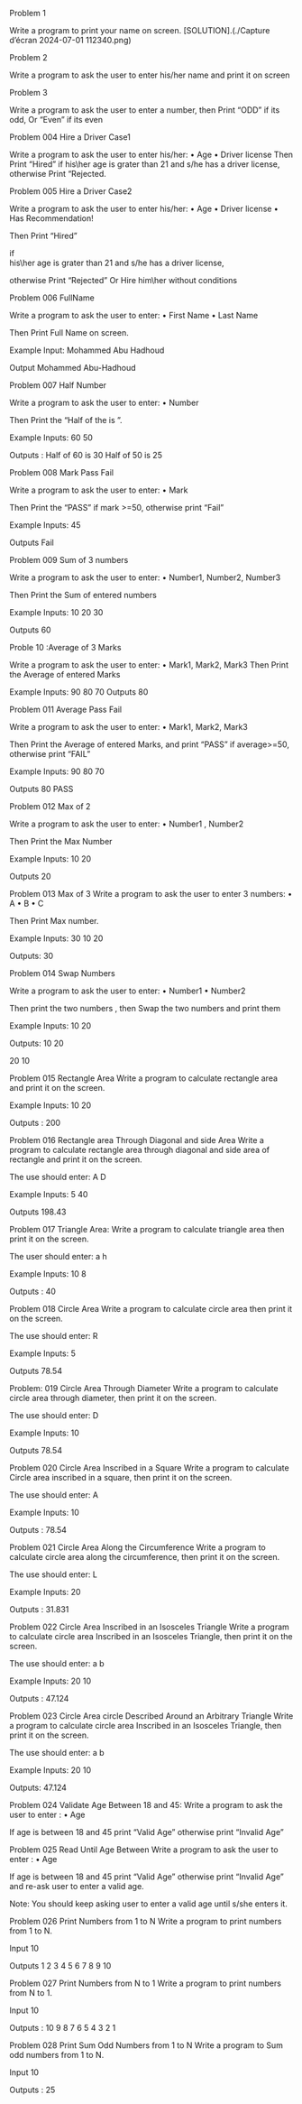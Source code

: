 Problem 1

 Write a program to print your name on screen. [SOLUTION].(./Capture d’écran 2024-07-01 112340.png)


Problem 2

Write a program to ask the user to enter his/her name and print it on screen


Problem 3 

Write a program to ask the user to enter a number, then Print “ODD” if its odd, Or “Even” if its even


Problem 004 Hire a Driver Case1

Write a program to ask the user to enter his/her:
 • Age 
• Driver license 
Then Print “Hired” if his\her age is grater than 21 and s/he has a driver license, otherwise Print “Rejected.

Problem 005 Hire a Driver Case2

Write a program to ask the user to enter his/her: 
• Age 
• Driver license 
• Has Recommendation! 

Then Print “Hired” 

if 	
    his\her age is grater than 21 
   and s/he has a driver license, 

otherwise Print “Rejected” Or Hire him\her without conditions


Problem 006 FullName

Write a program to ask the user to enter: 
• First Name 
• Last Name 

Then Print Full Name on screen. 

Example Input: 
Mohammed 
Abu Hadhoud 

Output 
Mohammed Abu-Hadhoud


Problem 007 Half Number

Write a program to ask the user to enter:
• Number 

Then Print the “Half of the <Number> is <???>”. 

Example Inputs:
 60
 50 

Outputs :
 Half of 60 is 30 
Half of 50 is 25


Problem 008 Mark Pass Fail

Write a program to ask the user to enter:
• Mark

 Then Print the “PASS” if mark >=50, otherwise print “Fail”
 
Example Inputs:
45

 Outputs
Fail

Problem 009 Sum of 3 numbers

Write a program to ask the user to enter:
 • Number1, Number2, Number3 

Then Print the Sum of entered numbers

 Example Inputs: 
10
 	20 
30 

Outputs
60

Proble 10 :Average of 3 Marks

Write a program to ask the user to enter: 
• Mark1, Mark2, Mark3 
Then Print the Average of entered Marks 

Example Inputs: 
90 
80 
70 
Outputs
80

Problem 011 Average Pass Fail

Write a program to ask the user to enter: 
• Mark1, Mark2, Mark3 

Then Print the Average of entered Marks, and print “PASS” if average>=50, otherwise print “FAIL”
 
Example Inputs: 
90 
80 
70 

Outputs
80 
PASS

Problem 012 Max of 2

Write a program to ask the user to enter: 
• Number1 , Number2 

Then Print the Max Number 

Example Inputs: 
10 
20 

Outputs
20

Problem 013 Max of 3
Write a program to ask the user to enter 3 numbers:
• A 
• B 
• C 

Then Print Max number. 

Example Inputs:
30
10 
20 

Outputs:
 30

Problem 014 Swap Numbers

Write a program to ask the user to enter: 
•  Number1 
•  Number2 

Then print the two numbers , 
then Swap the two numbers and print them 

Example Inputs:
10 
20 

Outputs:
10 
20 

20 
10

Problem 015 Rectangle Area
Write a program to calculate rectangle area and print it on the screen. 

Example Inputs: 
10 
20 

Outputs :
200

Problem 016 Rectangle area Through Diagonal and side Area
Write a program to calculate rectangle area through diagonal and side area of rectangle and print it on the screen. 

The use should enter:
 A
 D

Example Inputs:
5
40

Outputs 
198.43

Problem 017 Triangle Area:
Write a program to calculate triangle area then print it on the screen. 

The user should enter: 
a 
h 

Example Inputs: 
 10 
8 

Outputs :
40

Problem 018 Circle Area
Write a program to calculate circle area then print it on the screen. 

The use should enter: 
R

Example Inputs: 
5

Outputs
78.54

Problem: 019 Circle Area Through Diameter
Write a program to calculate circle area through diameter, 
then print it on the screen.

The use should enter: 
D

Example Inputs: 
10 

Outputs 
78.54

Problem 020 Circle Area Inscribed in a Square
Write a program to calculate Circle area inscribed in a square, 
then print it on the screen. 

The use should enter: 
A 

Example Inputs: 
10 

Outputs :
78.54

Problem 021 Circle Area Along the Circumference
Write a program to calculate circle area along the circumference, 
then print it on the screen.

 The use should enter: L

 Example Inputs:
 20 

Outputs :
31.831

Problem 022 Circle Area Inscribed in an Isosceles Triangle
Write a program to calculate circle area Inscribed in an Isosceles Triangle, 
then print it on the screen. 

The use should enter: 
a 
b 

Example Inputs: 
20 
10 

Outputs :
47.124

Problem 023 Circle Area circle Described Around an Arbitrary Triangle
Write a program to calculate circle area Inscribed in an Isosceles Triangle, 
then print it on the screen. 

The use should enter: 
a 
b 

Example Inputs: 
20 
10 

Outputs:
47.124

Problem 024 Validate Age Between 18 and 45:
Write a program to ask the user to enter :
 • Age 

If age is between 18 and 45 print “Valid Age” otherwise print “Invalid Age”

Problem 025 Read Until Age Between
Write a program to ask the user to enter : 
• Age

 If age is between 18 and 45 print “Valid Age” otherwise print “Invalid Age” and re-ask user to enter a valid age. 

Note: You should keep asking user to enter a valid age until s/she enters it.

Problem 026 Print Numbers from 1 to N
Write a program to print numbers from 1 to N. 

Input 
10 

Outputs
1 
2 
3 
4 
5 
6 
7 
8 
9 
10

Problem 027 Print Numbers from N to 1
Write a program to print numbers from N to 1. 

Input 
10 

Outputs :
10 
9 
8 
7 
6 
5
4 
3 
2 
1

Problem 028 Print Sum Odd Numbers from 1 to N
Write a program to Sum odd numbers from 1 to N. 

Input 
10 

Outputs :
25
